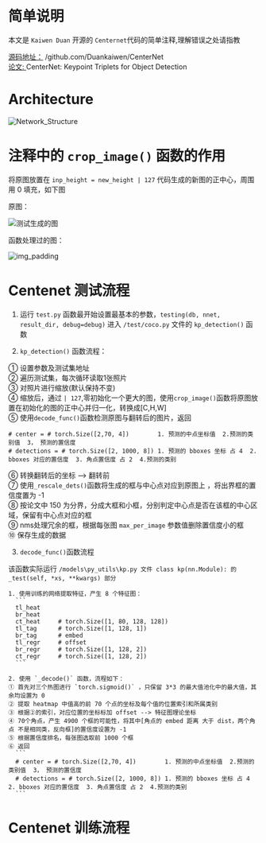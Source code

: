 # 简单说明  
本文是 `Kaiwen Duan` 开源的 `Centernet`代码的简单注释,理解错误之处请指教  

[源码地址：](https://github.com/Duankaiwen/CenterNet) /github.com/Duankaiwen/CenterNet     
[论文: ](https://arxiv.org/abs/1904.08189) CenterNet: Keypoint Triplets for Object Detection    

# Architecture

![Network_Structure](https://github.com/Dawning23/centernet-comment/blob/master/Network_Structure.jpg)  

# 注释中的 `crop_image()` 函数的作用   
将原图放置在 `inp_height = new_height | 127` 代码生成的新图的正中心，周围用 0 填充，如下图  

原图：  

![测试生成的图](https://github.com/Dawning23/centernet-comment/blob/master/raw_test_img.jpg)

函数处理过的图：  

![img_padding](https://github.com/Dawning23/centernet-comment/blob/master/img_padding.jpg)

# Centenet 测试流程  
1. 运行 `test.py` 函数最开始设置最基本的参数，`testing(db, nnet, result_dir, debug=debug)` 进入 `/test/coco.py` 文件的 `kp_detection()` 函数  

2. `kp_detection()` 函数流程：      

① 设置参数及测试集地址  
② 遍历测试集，每次循环读取1张照片  
③ 对照片进行缩放(默认保持不变)   
④ 缩放后，通过 `| 127`,零初始化一个更大的图，使用`crop_image()`函数将原图放置在初始化的图的正中心并归一化，转换成[C,H,W]    
⑤ 使用`decode_func()`函数检测原图与翻转后的图片，返回    
  ```
  # center = # torch.Size([2,70, 4])        1. 预测的中点坐标值  2.预测的类别值  3， 预测的置信度
  # detections = # torch.Size([2, 1000, 8]) 1. 预测的 bboxes 坐标 占 4  2. bboxes 对应的置信度  3. 角点置信度 占 2  4.预测的类别
  ```   
⑥ 转换翻转后的坐标 --> 翻转前  
⑦ 使用`_rescale_dets()`函数将生成的框与中心点对应到原图上  ，将出界框的置信度置为 -1   
⑧ 按论文中 150 为分界，分成大框和小框，分别判定中心点是否在该框的中心区域，保留有中心点对应的框   
⑨ nms处理冗余的框，根据每张图 `max_per_image` 参数值删除置信度小的框  
⑩ 保存生成的数据  

3. `decode_func()`函数流程    

该函数实际运行 `/models\py_utils\kp.py 文件 class kp(nn.Module): 的 _test(self, *xs, **kwargs) 部分`   

    1. 使用训练的网络提取特征，产生 8 个特征图：  
      ```   
      tl_heat
      br_heat
      ct_heat     # torch.Size([1, 80, 128, 128])
      tl_tag      # torch.Size([1, 128, 1])
      br_tag      # embed
      tl_regr     # offset
      br_regr     # torch.Size([1, 128, 2])
      ct_regr     # torch.Size([1, 128, 2])
      ```   

    2. 使用 `_decode()` 函数，流程如下：    
    ① 首先对三个热图进行 `torch.sigmoid()` ，只保留 3*3 的最大值池化中的最大值，其余均设置为 0     
    ② 提取 heatmap 中值高的前 70 个点的坐标及每个值的位置索引和所属类别   
    ③ 根据②的索引，对应位置的坐标标加 offset --> 特征图理论坐标    
    ④ 70个角点，产生 4900 个框的可能性，将其中[角点的 embed 距离 大于 dist，两个角点 不是相同类，反向框]的置信度设置为 -1    
    ⑤ 根据置信度排名，每张图选取前 1000 个框   
    ⑥ 返回   
      ```
      # center = # torch.Size([2,70, 4])        1. 预测的中点坐标值  2.预测的类别值  3， 预测的置信度
      # detections = # torch.Size([2, 1000, 8]) 1. 预测的 bboxes 坐标 占 4  2. bboxes 对应的置信度  3. 角点置信度 占 2  4.预测的类别
      ```  

# Centenet 训练流程
